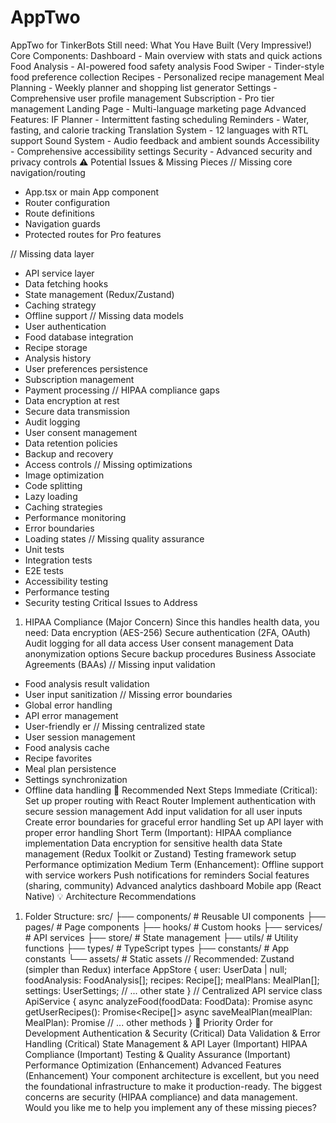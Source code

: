 # AppTwo
AppTwo for TinkerBots
Still need:
 What You Have Built (Very Impressive!)
Core Components:
Dashboard - Main overview with stats and quick actions
Food Analysis - AI-powered food safety analysis
Food Swiper - Tinder-style food preference collection
Recipes - Personalized recipe management
Meal Planning - Weekly planner and shopping list generator
Settings - Comprehensive user profile management
Subscription - Pro tier management
Landing Page - Multi-language marketing page
Advanced Features:
IF Planner - Intermittent fasting scheduling
Reminders - Water, fasting, and calorie tracking
Translation System - 12 languages with RTL support
Sound System - Audio feedback and ambient sounds
Accessibility - Comprehensive accessibility settings
Security - Advanced security and privacy controls
⚠️ Potential Issues & Missing Pieces
// Missing core navigation/routing
- App.tsx or main App component
- Router configuration
- Route definitions
- Navigation guards
- Protected routes for Pro features

// Missing data layer
- API service layer
- Data fetching hooks
- State management (Redux/Zustand)
- Caching strategy
- Offline support
// Missing data models
- User authentication
- Food database integration
- Recipe storage
- Analysis history
- User preferences persistence
- Subscription management
- Payment processing
// HIPAA compliance gaps
- Data encryption at rest
- Secure data transmission
- Audit logging
- User consent management
- Data retention policies
- Backup and recovery
- Access controls
// Missing optimizations
- Image optimization
- Code splitting
- Lazy loading
- Caching strategies
- Performance monitoring
- Error boundaries
- Loading states
// Missing quality assurance
- Unit tests
- Integration tests
- E2E tests
- Accessibility testing
- Performance testing
- Security testing
 Critical Issues to Address
1. HIPAA Compliance (Major Concern)
Since this handles health data, you need:
Data encryption (AES-256)
Secure authentication (2FA, OAuth)
Audit logging for all data access
User consent management
Data anonymization options
Secure backup procedures
Business Associate Agreements (BAAs)
// Missing input validation
- Food analysis result validation
- User input sanitization
// Missing error boundaries
- Global error handling
- API error management
- User-friendly er
// Missing centralized state
- User session management
- Food analysis cache
- Recipe favorites
- Meal plan persistence
- Settings synchronization
- Offline data handling
🔧 Recommended Next Steps
Immediate (Critical):
Set up proper routing with React Router
Implement authentication with secure session management
Add input validation for all user inputs
Create error boundaries for graceful error handling
Set up API layer with proper error handling
Short Term (Important):
HIPAA compliance implementation
Data encryption for sensitive health data
State management (Redux Toolkit or Zustand)
Testing framework setup
Performance optimization
Medium Term (Enhancement):
Offline support with service workers
Push notifications for reminders
Social features (sharing, community)
Advanced analytics dashboard
Mobile app (React Native)
💡 Architecture Recommendations
1. Folder Structure:
src/
├── components/     # Reusable UI components
├── pages/         # Page components
├── hooks/         # Custom hooks
├── services/      # API services
├── store/         # State management
├── utils/         # Utility functions
├── types/         # TypeScript types
├── constants/     # App constants
└── assets/        # Static assets
// Recommended: Zustand (simpler than Redux)
interface AppStore {
  user: UserData | null;
  foodAnalysis: FoodAnalysis[];
  recipes: Recipe[];
  mealPlans: MealPlan[];
  settings: UserSettings;
  // ... other state
}
// Centralized API service
class ApiService {
  async analyzeFood(foodData: FoodData): Promise<FoodAnalysis>
  async getUserRecipes(): Promise<Recipe[]>
  async saveMealPlan(mealPlan: MealPlan): Promise<void>
  // ... other methods
}
🎯 Priority Order for Development
Authentication & Security (Critical)
Data Validation & Error Handling (Critical)
State Management & API Layer (Important)
HIPAA Compliance (Important)
Testing & Quality Assurance (Important)
Performance Optimization (Enhancement)
Advanced Features (Enhancement)
Your component architecture is excellent, but you need the foundational infrastructure to make it production-ready. The biggest concerns are security (HIPAA compliance) and data management. Would you like me to help you implement any of these missing pieces?
